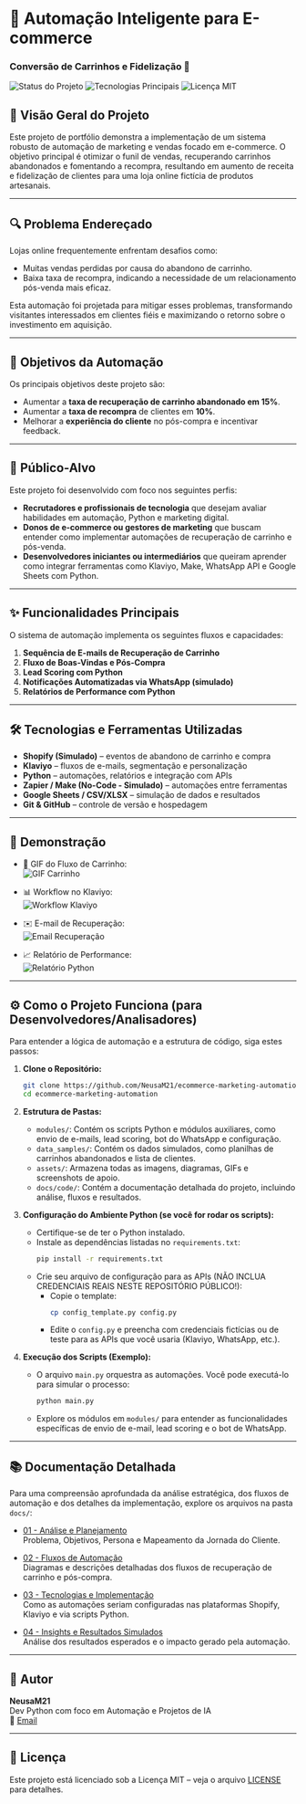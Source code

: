 # 🛒 Automação Inteligente para E-commerce

### Conversão de Carrinhos e Fidelização 🚀

![Status do Projeto](https://img.shields.io/badge/Status-Em%20Desenvolvimento-orange)
![Tecnologias Principais](https://img.shields.io/badge/Tech-Python%2C%20Klaviyo%2C%20Shopify%20(Conceitual)-blue)
![Licença MIT](https://img.shields.io/badge/License-MIT-green)

## 📝 Visão Geral do Projeto

Este projeto de portfólio demonstra a implementação de um sistema robusto de automação de marketing e vendas focado em e-commerce. O objetivo principal é otimizar o funil de vendas, recuperando carrinhos abandonados e fomentando a recompra, resultando em aumento de receita e fidelização de clientes para uma loja online fictícia de produtos artesanais.

---

## 🔍 Problema Endereçado

Lojas online frequentemente enfrentam desafios como:

* Muitas vendas perdidas por causa do abandono de carrinho.
* Baixa taxa de recompra, indicando a necessidade de um relacionamento pós-venda mais eficaz.

Esta automação foi projetada para mitigar esses problemas, transformando visitantes interessados em clientes fiéis e maximizando o retorno sobre o investimento em aquisição.

---

## 🎯 Objetivos da Automação

Os principais objetivos deste projeto são:

* Aumentar a **taxa de recuperação de carrinho abandonado em 15%**.
* Aumentar a **taxa de recompra** de clientes em **10%**.
* Melhorar a **experiência do cliente** no pós-compra e incentivar feedback.

---

## 🎯 Público-Alvo

Este projeto foi desenvolvido com foco nos seguintes perfis:

- **Recrutadores e profissionais de tecnologia** que desejam avaliar habilidades em automação, Python e marketing digital.
- **Donos de e-commerce ou gestores de marketing** que buscam entender como implementar automações de recuperação de carrinho e pós-venda.
- **Desenvolvedores iniciantes ou intermediários** que queiram aprender como integrar ferramentas como Klaviyo, Make, WhatsApp API e Google Sheets com Python.

---

## ✨ Funcionalidades Principais

O sistema de automação implementa os seguintes fluxos e capacidades:

1. **Sequência de E-mails de Recuperação de Carrinho**
2. **Fluxo de Boas-Vindas e Pós-Compra**
3. **Lead Scoring com Python**
4. **Notificações Automatizadas via WhatsApp (simulado)**
5. **Relatórios de Performance com Python**

---

## 🛠️ Tecnologias e Ferramentas Utilizadas

- **Shopify (Simulado)** – eventos de abandono de carrinho e compra
- **Klaviyo** – fluxos de e-mails, segmentação e personalização
- **Python** – automações, relatórios e integração com APIs
- **Zapier / Make (No-Code - Simulado)** – automações entre ferramentas
- **Google Sheets / CSV/XLSX** – simulação de dados e resultados
- **Git & GitHub** – controle de versão e hospedagem

---

## 🚀 Demonstração

* 🛒 GIF do Fluxo de Carrinho:  
  ![GIF Carrinho](assets/gifs/carrinho.gif)

* 📊 Workflow no Klaviyo:  
  ![Workflow Klaviyo](assets/screenshots/klaviyo_workflow.png)

* ✉️ E-mail de Recuperação:  
  ![Email Recuperação](assets/screenshots/email_recuperacao.png)

* 📈 Relatório de Performance:  
  ![Relatório Python](assets/screenshots/relatorio.png)

---

## ⚙️ Como o Projeto Funciona (para Desenvolvedores/Analisadores)

Para entender a lógica de automação e a estrutura de código, siga estes passos:

1. **Clone o Repositório:**
    ```bash
    git clone https://github.com/NeusaM21/ecommerce-marketing-automation.git
    cd ecommerce-marketing-automation
    ```

2. **Estrutura de Pastas:**
    * `modules/`: Contém os scripts Python e módulos auxiliares, como envio de e-mails, lead scoring, bot do WhatsApp e configuração.
    * `data_samples/`: Contém os dados simulados, como planilhas de carrinhos abandonados e lista de clientes.
    * `assets/`: Armazena todas as imagens, diagramas, GIFs e screenshots de apoio.
    * `docs/code/`: Contém a documentação detalhada do projeto, incluindo análise, fluxos e resultados.

3. **Configuração do Ambiente Python (se você for rodar os scripts):**
    * Certifique-se de ter o Python instalado.
    * Instale as dependências listadas no `requirements.txt`:
        ```bash
        pip install -r requirements.txt
        ```
    * Crie seu arquivo de configuração para as APIs (NÃO INCLUA CREDENCIAIS REAIS NESTE REPOSITÓRIO PÚBLICO!):
        * Copie o template:
            ```bash
            cp config_template.py config.py
            ```
        * Edite o `config.py` e preencha com credenciais fictícias ou de teste para as APIs que você usaria (Klaviyo, WhatsApp, etc.).

4. **Execução dos Scripts (Exemplo):**
    * O arquivo `main.py` orquestra as automações. Você pode executá-lo para simular o processo:
        ```bash
        python main.py
        ```
    * Explore os módulos em `modules/` para entender as funcionalidades específicas de envio de e-mail, lead scoring e o bot de WhatsApp.

---

## 📚 Documentação Detalhada

Para uma compreensão aprofundada da análise estratégica, dos fluxos de automação e dos detalhes da implementação, explore os arquivos na pasta `docs/`:

- [01 - Análise e Planejamento](docs/01_Analise_Planejamento.md)  
  Problema, Objetivos, Persona e Mapeamento da Jornada do Cliente.

- [02 - Fluxos de Automação](docs/02_Fluxos_Automacao.md)  
  Diagramas e descrições detalhadas dos fluxos de recuperação de carrinho e pós-compra.

- [03 - Tecnologias e Implementação](docs/03_Tecnologias_usadas.md)  
  Como as automações seriam configuradas nas plataformas Shopify, Klaviyo e via scripts Python.

- [04 - Insights e Resultados Simulados](docs/04_Insights_Resultados.md)  
  Análise dos resultados esperados e o impacto gerado pela automação.


---

## 👤 Autor

**NeusaM21**  
Dev Python com foco em Automação e Projetos de IA  
📧 [Email](mailto:contact.neusam21@gmail.com)

---

## 📄 Licença

Este projeto está licenciado sob a Licença MIT – veja o arquivo [LICENSE](LICENSE) para detalhes.
